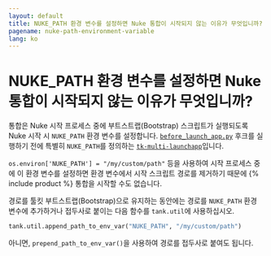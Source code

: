```yaml
---
layout: default
title: NUKE_PATH 환경 변수를 설정하면 Nuke 통합이 시작되지 않는 이유가 무엇입니까?
pagename: nuke-path-environment-variable
lang: ko
---
```


# NUKE_PATH 환경 변수를 설정하면 Nuke 통합이 시작되지 않는 이유가 무엇입니까?

통합은 Nuke 시작 프로세스 중에 부트스트랩(Bootstrap) 스크립트가 실행되도록 Nuke 시작 시 `NUKE_PATH` 환경 변수를 설정합니다.
[`before_launch_app.py`](https://github.com/shotgunsoftware/tk-multi-launchapp/blob/6a884aa144851148e8369e9f35a2471087f98d16/hooks/before_app_launch.py) 후크를 실행하기 전에 특별히 `NUKE_PATH`를 정의하는 [`tk-multi-launchapp`](https://developer.shotgridsoftware.com/1b9c259a/#set-environment-variables-and-automate-behavior-at-launch)입니다.

`os.environ['NUKE_PATH'] = "/my/custom/path"` 등을 사용하여 시작 프로세스 중에 이 환경 변수를 설정하면 환경 변수에서 시작 스크립트 경로를 제거하기 때문에 {% include product %} 통합을 시작할 수도 없습니다.

경로를 툴킷 부트스트랩(Bootstrap)으로 유지하는 동안에는 경로를 `NUKE_PATH` 환경 변수에 추가하거나 접두사로 붙이는 다음 함수를 `tank.util`에 사용하십시오.

```python
tank.util.append_path_to_env_var("NUKE_PATH", "/my/custom/path")
```

아니면, `prepend_path_to_env_var()`을 사용하여 경로를 접두사로 붙여도 됩니다.